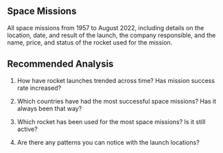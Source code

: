 ## Space Missions
All space missions from 1957 to August 2022, including details on the location, date, and result of the launch, the company responsible, and the name, price, and status of the rocket used for the mission.

## Recommended Analysis
1. How have rocket launches trended across time? Has mission success rate increased?

2. Which countries have had the most successful space missions? Has it always been that way?

3. Which rocket has been used for the most space missions? Is it still active?

4. Are there any patterns you can notice with the launch locations?
